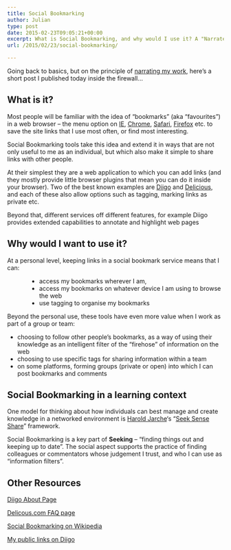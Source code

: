 ```yaml
---
title: Social Bookmarking
author: Julian
type: post
date: 2015-02-23T09:05:21+00:00
excerpt: What is Social Bookmarking, and why would I use it? A "Narrate Your Work" post.
url: /2015/02/23/social-bookmarking/

---
```

Going back to basics, but on the principle of [narrating my work][1], here&#8217;s a short post I published today inside the firewall…

## What is it?

Most people will be familiar with the idea of &#8220;bookmarks&#8221; (aka &#8220;favourites&#8221;) in a web browser – the menu option on [IE][2], [Chrome][3], [Safari][4], [Firefox][5] etc. to save the site links that I use most often, or find most interesting.

Social Bookmarking tools take this idea and extend it in ways that are not only useful to me as an individual, but which also make it simple to share links with other people.

At their simplest they are a web application to which you can add links (and they mostly provide little browser plugins that mean you can do it inside your browser). Two of the best known examples are [Diigo][6] and [Delicious][7], and each of these also allow options such as tagging, marking links as private etc.

Beyond that, different services off different features, for example Diigo provides extended capabilities to annotate and highlight web pages

## Why would I want to use it?

At a personal level, keeping links in a social bookmark service means that I can:

<ul style="margin-left: 38pt;">
  <li>
    access my bookmarks wherever I am,
  </li>
  <li>
    access my bookmarks on whatever device I am using to browse the web
  </li>
  <li>
    use tagging to organise my bookmarks
  </li>
</ul>

Beyond the personal use, these tools have even more value when I work as part of a group or team:

  * choosing to follow other people&#8217;s bookmarks, as a way of using their knowledge as an intelligent filter of the &#8220;firehose&#8221; of information on the web
  * choosing to use specific tags for sharing information within a team
  * on some platforms, forming groups (private or open) into which I can post bookmarks and comments

## Social Bookmarking in a learning context

One model for thinking about how individuals can best manage and create knowledge in a networked environment is [Harold Jarche][8]&#8216;s &#8220;[Seek Sense Share][9]&#8221; framework.

Social Bookmarking is a key part of **Seeking** – &#8220;finding things out and keeping up to date&#8221;. The social aspect supports the practice of finding colleagues or commentators whose judgement I trust, and who I can use as &#8220;information filters&#8221;.

## Other Resources

[Diigo About Page][10]

[Delicous.com FAQ page][11]

[Social Bookmarking on Wikipedia][12]

[My public links on Diigo][13]

 [1]: http://scripting.com/stories/2009/08/09/narrateYourWork.html
 [2]: http://windows.microsoft.com/en-gb/internet-explorer/add-view-organize-favorites
 [3]: https://support.google.com/chrome/answer/95739
 [4]: http://www.wikihow.com/Add-a-Bookmark-in-Safari
 [5]: https://support.mozilla.org/en-US/kb/create-bookmarks-save-your-favorite-webpages
 [6]: https://www.diigo.com/
 [7]: https://delicious.com/
 [8]: http://jarche.com/about/
 [9]: http://jarche.com/2014/02/the-seek-sense-share-framework/
 [10]: https://www.diigo.com/about
 [11]: https://delicious.com/help
 [12]: http://en.wikipedia.org/wiki/Social_bookmarking
 [13]: https://www.diigo.com/user/synesthesia